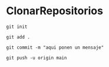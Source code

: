 # ClonarRepositorios

```
git init
```

```
git add .
```

```
git commit -m "aqui ponen un mensaje"
```

```
git push -u origin main
```
